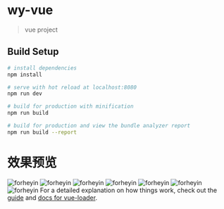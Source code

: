 # wy-vue

>vue project

## Build Setup

``` bash
# install dependencies
npm install

# serve with hot reload at localhost:8080
npm run dev

# build for production with minification
npm run build

# build for production and view the bundle analyzer report
npm run build --report
```
# 效果预览

![forheyin](http://ox36g1rgh.bkt.clouddn.com/2.jpg)
![forheyin](http://ox36g1rgh.bkt.clouddn.com/3.jpg)
![forheyin](http://ox36g1rgh.bkt.clouddn.com/4.jpg)
![forheyin](http://ox36g1rgh.bkt.clouddn.com/5.png)
![forheyin](http://ox36g1rgh.bkt.clouddn.com/6.png)
![forheyin](http://ox36g1rgh.bkt.clouddn.com/7.png)
![forheyin](http://ox36g1rgh.bkt.clouddn.com/8.png)
For a detailed explanation on how things work, check out the [guide](http://vuejs-templates.github.io/webpack/) and [docs for vue-loader](http://vuejs.github.io/vue-loader).
